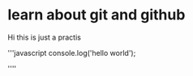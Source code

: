 # learn about git and github

Hi this is just a practis

'''javascript
console.log('hello world');

''''